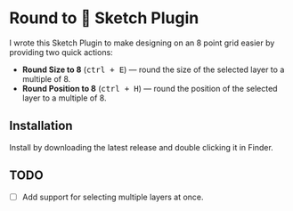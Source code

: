 # Round to :8ball: Sketch Plugin

I wrote this Sketch Plugin to make designing on an 8 point grid easier by providing two quick actions:

- **Round Size to 8** (<kbd>ctrl + E</kbd>) — round the size of the selected layer to a multiple of 8.
- **Round Position to 8** (<kbd>ctrl + H</kbd>) — round the position of the selected layer to a multiple of 8.

## Installation

Install by downloading the latest release and double clicking it in Finder.

## TODO

- [ ] Add support for selecting multiple layers at once.
